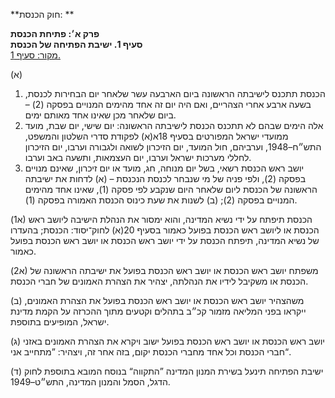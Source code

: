 **חוק הכנסת: **

**פרק א׳: פתיחת הכנסת**  
**סעיף 1. ישיבת הפתיחה של הכנסת**  
[מקור: סעיף 1. ](https://he.wikisource.org/wiki/חוק_הכנסת#סעיף_1)  

(א) 
1. הכנסת תתכנס לישיבתה הראשונה ביום הארבעה עשר שלאחר יום הבחירות לכנסת, בשעה ארבע אחרי הצהריים, ואם היה יום זה אחד מהימים המנויים בפסקה (2) – ביום שלאחר מכן שאינו אחד מאותם ימים.
2. אלה הימים שבהם לא תתכנס הכנסת לישיבתה הראשונה: יום שישי, יום שבת, מועד ממועדי ישראל המפורטים בסעיף 18א(א) לפקודת סדרי השלטון והמשפט, התש״ח–1948, וערביהם, חול המועד, יום הזיכרון לשואה ולגבורה וערבו, יום הזיכרון לחללי מערכות ישראל וערבו, יום העצמאות, ותשעה באב וערבו.
3. יושב ראש הכנסת רשאי, בשל יום מנוחה, חג, מועד או יום זיכרון, שאינם מנויים בפסקה (2), ולפי פניה של מי שנבחר לכנסת הנכנסת –
   (א) לדחות את ישיבתה הראשונה של הכנסת ליום שלאחר היום שנקבע לפי פסקה (1), שאינו אחד מהימים המנויים בפסקה (2);
   (ב) לשנות את שעת כינוס הכנסת האמורה בפסקה (1).

(א1) הכנסת תיפתח על ידי נשיא המדינה, והוא ימסור את הנהלת הישיבה ליושב ראש הכנסת או ליושב ראש הכנסת בפועל כאמור בסעיף 20(א) לחוק־יסוד: הכנסת; בהעדרו של נשיא המדינה, תיפתח הכנסת על ידי יושב ראש הכנסת או יושב ראש הכנסת בפועל כאמור.

(א2) משפתח יושב ראש הכנסת או יושב ראש הכנסת בפועל את ישיבתה הראשונה של הכנסת או משקיבל לידיו את הנהלתה, יצהיר את הצהרת האמונים של חברי הכנסת.

(ב) משהצהיר יושב ראש הכנסת או יושב ראש הכנסת בפועל את הצהרת האמונים, ייקראו בפני המליאה מזמור קכ״ב בתהלים וקטעים מתוך ההכרזה על הקמת מדינת ישראל, המופיעים בתוספת.

(ג) יושב ראש הכנסת או יושב ראש הכנסת בפועל ישוב ויקרא את הצהרת האמונים באזני חברי הכנסת וכל אחד מחברי הכנסת יקום, בזה אחר זה, ויצהיר: ”מתחייב אני“.

(ד) ישיבת הפתיחה תינעל בשירת המנון המדינה ”התקווה“ בנוסח המובא בתוספת לחוק הדגל, הסמל והמנון המדינה, התש״ט–1949.
